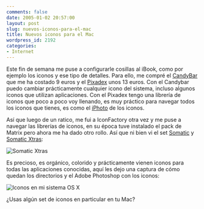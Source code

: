 ```yaml
---
comments: false
date: 2005-01-02 20:57:00
layout: post
slug: nuevos-iconos-para-el-mac
title: Nuevos iconos para el Mac
wordpress_id: 2192
categories:
- Internet
---
```


Este fin de semana me puse a configurarle cosillas al iBook, como por ejemplo los iconos y ese tipo de detalles. Para ello, me compré el [CandyBar](http://www.iconfactory.com/cb_home.asp) que me ha costado 9 euros y el [Pixadex](http://www.iconfactory.com/px_home.asp) unos 13 euros. Con el Candybar puedo cambiar prácticamente cualquier icono del sistema, incluso algunos iconos que utilizan aplicaciones. Con el Pixadex tengo una librería de iconos que poco a poco voy llenando, es muy práctico para navegar todos los iconos que tienes, es como el [iPhoto](http://www.apple.com/iphoto/) de los iconos.





Así que luego de un ratico, me fui a IconFactory otra vez y me puse a navegar las librerías de iconos, en su época tuve instalado el pack de Matrix pero ahora me ha dado otro rollo. Así que ni bien vi el set [Somatic](http://www.iconfactory.com/preview.asp?type=show&id=206) y [Somatic Xtras](http://www.iconfactory.com/Preview.asp?type=show&id=229):





![Somatic Xtras](http://www.minid.net/images/iconos-pixadex.png)





Es precioso, es orgánico, colorido y prácticamente vienen iconos para todas las aplicaciones conocidas, aquí les dejo una captura de cómo quedan los directorios y el Adobe Photoshop con los iconos:





![Iconos en mi sistema OS X](http://www.minid.net/images/iconos-instalados.png)





¿Usas algún set de iconos en particular en tu Mac?
